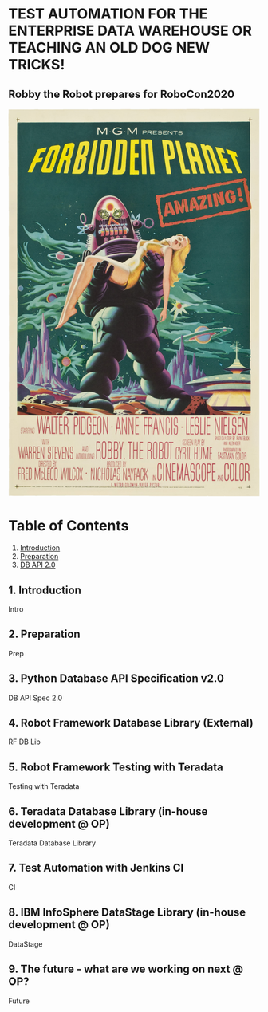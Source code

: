 # TEST AUTOMATION FOR THE ENTERPRISE DATA WAREHOUSE OR TEACHING AN OLD DOG NEW TRICKS!
## Robby the Robot prepares for RoboCon2020
![Robby the Robot](src/images/Forbiddenplanetposter.jpg)

# Table of Contents
1. [Introduction](#toc_1)
2. [Preparation](#toc_2)
3. [DB API 2.0](#toc_3)

<a name="toc_1"></a>
## 1. Introduction
Intro

<a name="toc_2"></a>
## 2. Preparation
Prep

<a name="toc_3"></a>
## 3. Python Database API Specification v2.0
DB API Spec 2.0

## 4. Robot Framework Database Library (External)
RF DB Lib

## 5. Robot Framework Testing with Teradata
Testing with Teradata

## 6. Teradata Database Library (in-house development @ OP)
Teradata Database Library

## 7. Test Automation with Jenkins CI
CI

## 8. IBM InfoSphere DataStage Library (in-house development @ OP)
DataStage

## 9. The future - what are we working on next @ OP?
Future
